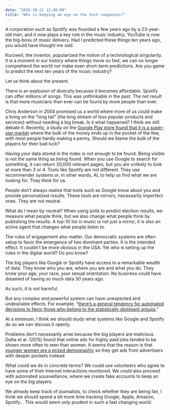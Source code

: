 ```yaml
---
date: "2016-10-21 12:00:00"
title: "Who is keeping an eye on the tech companies?"
---
```




A corporation such as Spotify was founded a few years ago by a 23-year-old man, and it now plays a key role in the music industry. YouTube is now the big-boss of music delivery. Had I predicted these things ten years ago, you would have thought me odd.

Kurzweil, the inventor, popularized the notion of a technological singularity. It is a moment in our history where things move so fast, we can no longer comprehend the world nor make even short-term predictions. Are you game to predict the next ten years of the music industry?

Let us think about the present.

There is an explosion of diversity because it becomes affordable. Spotify can offer millions of songs. This was unthinkable in the past. The net result is that more musicians than ever can be found by more people than ever.

Chris Anderson in 2004 promised us a world where more of us could make a living on the &ldquo;long tail&rdquo; (the long stream of less popular products and services) without needing a big break. Is it what happened? I think we still debate it. Recently, a study on the [Google Play store found that it is a super-star market](http://dl.acm.org/citation.cfm?id=2480460) where the bulk of the money ends up in the pocket of the few, with most people hardly making a penny. Should we blame the bulk of the players for their bad luck?

Having your data stored in the index is not enough to be found. Being visible is not the same thing as being found. When you use Google to search for something, it can return 20,000 relevant pages, but you are unlikely to look at more than 3 or 4. Tools like Spotify are not different. They use recommender systems or, in other words, AI, to help us find what we are looking for. They think for us.

People don&rsquo;t always realize that tools such as Google know about you and provide personalized results. These tools are mirrors, necessarily imperfect ones. They are not neutral.

What do I mean by neutral? When using polls to predict election results, we measure what people think, but we also change what people think by publishing the results. A top-10 list in music is not just a mirror, it is also an active agent that changes what people listen to.

The rules of engagement also matter. Our democratic systems are often setup to favor the emergence of two dominant parties. It is the intended effect. It couldn&rsquo;t be more obvious in the USA. Yet who is setting up the rules in the digital world? Do you know?

The big players like Google or Spotify have access to a remarkable wealth of data. They know who you are, where you are and what you do. They know your age, your race, your sexual orientation. No business could have dreamed of having so much data 30 years ago.

As such, it is not harmful.

But any complex and powerful system can have unexpected and undesirable effects. For example, &ldquo;[there&rsquo;s a general tendency for automated decisions to favor those who belong to the statistically dominant groups](https://medium.com/@mrtz/how-big-data-is-unfair-9aa544d739de#.hljp3f20v).&rdquo;

At a minimum, I think we should study what systems like Google and Spotify do so we can discuss it openly.

Problems don&rsquo;t necessarily arise because the big players are malicious. Datta et al. (2015) found that online ads for highly paid jobs tended to be shown more often to men than women. It seems that the reason is that [younger women are a prized demographic](https://papers.ssrn.com/sol3/papers.cfm?abstract_id=2852260) so they get ads from advertisers with deeper pockets instead.

What could we do in concrete terms? We could use volunteers who agree to have some of their Internet interactions monitored. We could also proceed with automated sousveillance, where we create fake accounts to keep an eye on the big players.

We already keep track of journalists, to check whether they are being fair, I think we should spend a bit more time tracking Google, Apple, Amazon, Spotify&hellip; This would seem only prudent in such a fast changing world.

